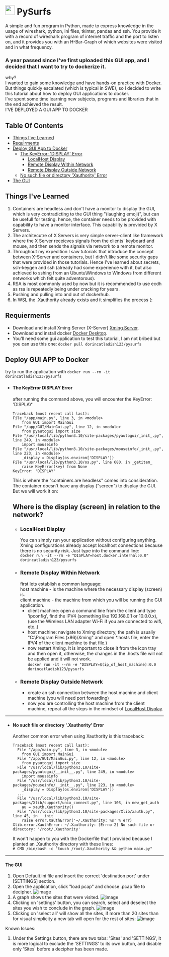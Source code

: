 
# <img src="https://i.ibb.co/ZSbWvNw/icon.png" width="30px" height="30px" /> PySurfs
A simple and fun program in Python, made to express knowledge in the usage of wireshark, python, ini files, tkinter, pandas and ssh.
You provide it with a record of wireshark program of internet traffic and the port to listen on, and it provides you with an H-Bar-Graph of which websites were visited and in what frequency.
### A year passed since I've first uploaded this GUI app, and I decided that I want to try to dockerize it.
why?<br>
I wanted to gain some knowledge and have hands-on practice with Docker.
But things quickly escalated (which is typical in SWE), so I decided to write this tutorial about how to deploy GUI applications to docker.<br>
I've spent some time learning new subjects, programs and libraries that in the end achieved the result. <br>
I'VE DEPLOYED A GUI APP TO DOCKER

## Table Of Contents
- [Things I've Learned](#things-ive-learned)
- [Requirments](#requierments)
- [Deploy GUI App to Docker](#deploy-gui-app-to-docker)
	- [The KeyError: 'DISPLAY' Error](#the-keyerror-display-error)
	 	- [LocalHost Display](#localhost-display)
	 	- [Remote Display Within Network](#remote-display-within-network)
	  	- [Remote Display Outside Network](#remote-display-outside-network)
  	- [No such file or directory 'Xauthority' Error](#no-such-file-or-directory-xauthority-error)
- [The GUI](#the-gui)

## Things I've Learned[](#things-ive-learned)
1. Containers are headless and don't have a monitor to display the GUI, which is very contradicting to the GUI thing "(laughing emoji)", but can be usefull for testing.
hence, the container needs to be provided with capability to have a monitor interface. This capability is provided by X Servers. 
2. The architecutre of X Servers is very simple server-client like framework where the X Server receicves signals from the clients' keyboard and mouse, and then sends the signals via network to a remote monitor.
3. Throughout my expedition I saw tutorials that introduce the concept between X-Server and containers, but I didn't like some security gaps that were provided in those tutorials. Hence I've learned about secrets, ssh-keygen and ssh (already had some experience with it, but also achieved to sshing from an Ubuntu\Windows to Windows from different networks which felt quite adventorous).
4. RSA is most commonly used by now but it is recommended to use ecdh as rsa is repeatedly being under cracking for years.
5. Pushing and pulling into and out of dockerhub.
6. In WSL the .Xauthority already exists and it simplifies the process (:

## Requierments[](#requierments)
- Download and install Xming Server (X-Server) [Xming Server](https://sourceforge.net/projects/xming).
- Download and install docker [Docker Desktop](https://www.docker.com/products/docker-desktop).
- You'll need some gui application to test this tutorial, I am not bribed but you can use this one:
  ```docker pull dorincatladish123/pysurfs```

## Deploy GUI APP to Docker[](#deploy-gui-app-to-docker)
   try to run the application with ```docker run --rm -it dorincatladish123/pysurfs```
- #### The KeyError DISPLAY Error[](#the-keyerror:-'display'-error)
  after running the command above, you will encounter the KeyError: 'DISPLAY'
    ```
    Traceback (most recent call last):
    File "/app/main.py", line 3, in <module>
        from GUI import MainGui
    File "/app/GUI/MainGui.py", line 12, in <module>
        from pyautogui import size
    File "/usr/local/lib/python3.10/site-packages/pyautogui/_init_.py", line 249, in <module>
        import mouseinfo
    File "/usr/local/lib/python3.10/site-packages/mouseinfo/_init_.py", line 223, in <module>
        _display = Display(os.environ['DISPLAY'])
    File "/usr/local/lib/python3.10/os.py", line 680, in _getitem_
        raise KeyError(key) from None
    KeyError: 'DISPLAY'
    ```
   	This is where the "containers are headless" comes into consideration. The container doesn't have any display ("screen") to display the GUI. <br> But we will work it on: <br>
    
  	Where is the display (screen) in relation to the network?
  ---
	- ### LocalHost Display[](#localhost-display)
		You can simply run your application without configuring anything. Xming configurations already accept localhost connections because there is no security risk. Just type into the command line: <br>
		```docker run -it --rm -e "DISPLAY=host.docker.internal:0.0" dorincatladish123/pysurfs```
	- ### Remote Display Within Network[](#remote-display-within-network)
		first lets establish a common language: <br>
		host machine - is the machine where the necessary display (screen) is. <br>
		client machine - the machine from which you will be running the GUI application. <br>
		- client machine: open a command line from the client and type 'ipconfig', find the IPV4 (something like 192.168.0.1 or 10.0.0.x), (use the Wireless LAN adapter Wi-Fi if you are connected to wifi, etc..)
		- host machine: navigate to Xming directory, the path is usually "C:\Program Files (x86)\Xming" and open *.hosts file, enter the IPV4 of the client machine to that file.)
		- now restart Xming. It is important to close it from the icon tray and then open it, otherwise, the changes in the .hosts file will not be applied and it will not work. <br>
		```docker run -it --rm -e "DISPLAY=$(ip_of_host_machine):0.0 dorincatladish123/pysurfs```
	- ### Remote Display Outside Network[](#remote-display-outside-network)
		- create an ssh connection between the host machine and client machine (you will need port fowarding)
		- now you are controlling the host machine from the client machine, repeat all the steps in the mindset of [LocalHost Display](#localhost-display).

---
- #### No such file or directory '.Xauthority' Error[](#no-such-file-or-directory-.xauthority-error)
	Another common error when using Xauthority is this traceback:
	```
	Traceback (most recent call last):
	  File "/app/main.py", line 3, in <module>
	    from GUI import MainGui
	  File "/app/GUI/MainGui.py", line 12, in <module>
	    from pyautogui import size
	  File "/usr/local/lib/python3.10/site-packages/pyautogui/__init__.py", line 249, in <module>
	    import mouseinfo
	  File "/usr/local/lib/python3.10/site-packages/mouseinfo/__init__.py", line 223, in <module>
	    _display = Display(os.environ['DISPLAY'])
	  ...
	  File "/usr/local/lib/python3.10/site-packages/Xlib/support/unix_connect.py", line 103, in new_get_auth
	    au = xauth.Xauthority()
	  File "/usr/local/lib/python3.10/site-packages/Xlib/xauth.py", line 45, in __init__
	    raise error.XauthError('~/.Xauthority: %s' % err)
	Xlib.error.XauthError: ~/.Xauthority: [Errno 2] No such file or directory: '/root/.Xauthority'
	```
 	 It won't happen to you with the Dockerfile that I provided because I planted an .Xauthority directory with these lines: <br>
   	```# CMD /bin/bash -c "touch /root/.Xauthority && python main.py"```

---
#### The GUI[](#the-gui)
1. Open Default.ini file and insert the correct 'destination port' under [SETTINGS] section. 
2. Open the application, click "load pcap" and choose .pcap file to decipher.
![image](https://user-images.githubusercontent.com/90141260/200125704-7fa1fd28-9274-455e-a866-58873dbf6df0.png)
3. A graph shows the sites that were visited.
![image](https://user-images.githubusercontent.com/90141260/200125726-7c031952-aa24-4d6a-9e40-730ce0680170.png)
4. Clicking on 'settings' button, you can search, select and deselect the sites you wish to conclude in the graph.
![image](https://user-images.githubusercontent.com/90141260/200125768-f4a7ee18-60a1-4de6-ada1-3c3784b460f1.png)
5. Clicking on 'select all' will show all the sites, if more than 20 sites than for visual simplicity a new tab will open for the rest of sites:
![image](https://user-images.githubusercontent.com/90141260/200126462-8d9d6829-d4e1-4276-a843-0fa647ea0423.png)

Known Issues:
1. Under the Settings button, there are two tabs: 'Sites' and 'SETTINGS', it is more logical to exclude the 'SETTINGS' to its own button, and disable only 'Sites' before a decipher has been made.
